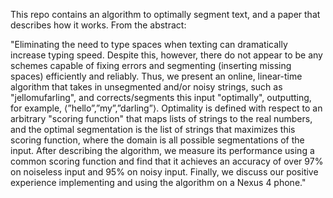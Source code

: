 This repo contains an algorithm to optimally segment text, and a paper
that describes how it works. From the abstract:

"Eliminating the need to type spaces when texting can dramatically increase typing speed. Despite this, however, there do not appear to be any schemes capable of fixing errors and segmenting (inserting missing spaces) efficiently and reliably. Thus, we present an online, linear-time algorithm that takes in unsegmented and/or noisy strings, such as "jellomufarling", and corrects/segments this input "optimally", outputting, for example, ⟨”hello”,”my”,”darling”⟩. Optimality is defined with respect to an arbitrary "scoring function" that maps lists of strings to the real numbers, and the optimal segmentation is the list of strings that maximizes this scoring function, where the domain is all possible segmentations of the input. After describing the algorithm, we measure its performance using a common scoring function and find that it achieves an accuracy of over 97% on noiseless input and 95% on noisy input. Finally, we discuss our positive experience implementing and using the algorithm on a Nexus 4 phone."
